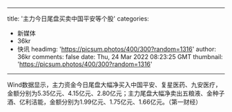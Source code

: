 
---
title: '主力今日尾盘买卖中国平安等个股'
categories: 
 - 新媒体
 - 36kr
 - 快讯
headimg: 'https://picsum.photos/400/300?random=1316'
author: 36kr
comments: false
date: Thu, 24 Mar 2022 08:23:25 GMT
thumbnail: 'https://picsum.photos/400/300?random=1316'
---

<div>   
Wind数据显示，主力资金今日尾盘大幅净买入中国平安、复星医药、九安医疗，金额分别为5.35亿元、4.15亿元、2.80亿元；主力尾盘大幅净卖出五粮液、金种子酒、亿利洁能，金额分别为1.99亿元、1.75亿元、1.66亿元。（第一财经）  
</div>
            
